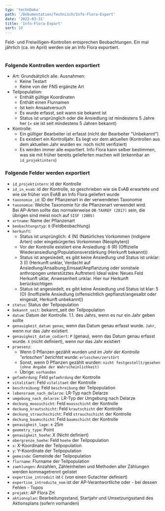 ```yaml
---
typ: 'technDoku'
path: '/Dokumentation/Technisch/Info-Flora-Export'
date: '2022-03-31'
title: 'Info-Flora-Export'
sort: 10
---
```


Feld- und Freiwilligen-Kontrollen entsprechen Beobachtungen. Ein mal jährlich (ca. im April) werden sie an Info Flora exportiert.<br/><br/>

### Folgende Kontrollen werden exportiert

- Art: Grundsätzlich alle. Ausnahmen:
  - Keine Testart
  - Keine von der FNS ergänzte Art
- Teilpopulation:
  - Enthält gültige Koordinaten
  - Enthält einen Flurnamen
  - Ist kein Ansaatversuch
  - Es wurde erfasst, seit wann sie bekannt ist
  - Status ist ursprünglich oder die Ansiedlung ist mindestens 5 Jahre her (= sie ist seit mindestens 5 Jahren bekannt)
- Kontrolle:
  - Ein gültiger Bearbeiter ist erfasst (nicht der Bearbeiter "Unbekannt")
  - Es existiert ein Kontrolljahr. Es liegt vor dem aktuellen (Kontrollen aus dem aktuellen Jahr wurden ev. noch nicht verifiziert)
  - Es werden immer alle exportiert. Info Flora kann selber bestimmen, was sie mit früher bereits gelieferten machen will (erkennbar an `id_projektintern`)

### Folgende Felder werden exportiert

- `id_projektintern`: id der Kontrolle
- `id_in_evab`: id der Kontrolle, so geschrieben wie sie EvAB erwartete und wie sie früher von EvAB an Info Flora geliefert wurde
- `taxonomie_id`: ID der Pflanzenart in der verwendeten Taxonomie
- `taxonomie`: Welche Taxonomie für die Pflanzenart verwendet wird.<br/>
  Bei AP-Arten sollte das normalerweise `DB-TAXREF (2017)` sein, die übrigen sind meist noch auf `SISF (2005)`
- `artname`: Name der Pflanzenart
- `beobachtungstyp`: `O` (Feldbeobachtung)
- `herkunft`:
  - Status ist ursprünglich:
    4 (N) (Natürliches Vorkommen (indigene Arten) oder eingebürgertes Vorkommen (Neophyten))
  - Vor der Kontrolle existiert eine Ansiedlung:
    6 (R) (Offizielle Wiederansiedlung/Populationsverstärkung (Herkunft bekannt))
  - Status ist angesiedelt, es gibt keine Ansiedlung und Status ist unklar:
    3 (I) (Herkunft unklar, Verdacht auf Ansiedlung/Ansalbung,Einsaat/Anpflanzung oder sonstwie anthropogen unterstütztes Auftreten)
    Ideal wäre: Neues Feld Herkunft uklar, Anwesenheit unklar. Hier nur Herkunft berücksichtigen
  - Status ist angesiedelt, es gibt keine Ansiedlung und Status ist klar:
    5 (O) (Inoffizielle Ansiedlung (offensichtlich gepflanzt/angesalbt oder eingesät, Herkunft unbekannt))
- `status`: Status der Teilpopulation
- `bekannt_seit`: bekannt_seit der Teilpopulation
- `datum`: Datum der Kontrolle. 1.1. des Jahrs, wenn es nur ein Jahr geben sollte
- `genauigkeit_datum`: `genau`, wenn das Datum genau erfasst wurde. `Jahr`, wenn nur das Jahr existiert
- `genauigkeit_datum_codiert`: `P` (genau), wenn das Datum genau erfasst wurde. `X` (nicht definiert), wenn nur das Jahr existiert
- `praesenz`:
  - Wenn 0 Pflanzen gezählt wurden _und im Jahr der Kontrolle "erloschen" berichtet wurde_: `erloschen/zerstört`
  - Sonst, wenn 0 Pflanzen gezählt wurden: `nicht festgestellt/gesehen (ohne Angabe der Wahrscheinlichkeit)`
  - Übrige: `vorhanden`
- `gefaehrdung`: Feld `gefaehrdung` der Kontrolle
- `vitalitaet`: Feld `vitalitaet` der Kontrolle
- `beschreibung`: Feld `beschreibung` der Teilpopulation
- `lebensraum_nach_delarze`: LR-Typ nach Delarze
- `umgebung_nach_delarze`: LR-Typ der Umgebung nach Delarze
- `deckung_moosschicht`: Feld `moosschicht` der Kontrolle
- `deckung_krautschicht`: Feld `krautschicht` der Kontrolle
- `deckung_strauchschicht`: Feld `strauchschicht` der Kontrolle
- `deckung_baumschicht`: Feld `baumschicht` der Kontrolle
- `genauigkeit_lage`: ± 25m
- `geometry_type`: Point
- `genauigkeit_hoehe`: X (Nicht definiert)
- `obergrenze_hoehe`: Feld `hoehe` der Teilpopulation
- `x`: X-Koordinate der Teilpopulation
- `y`: Y-Koordinate der Teilpopulation
- `gemeinde`: Gemeinde der Teilpopulation
- `flurname`: Flurname der Teilpopulation
- `zaehlungen`: Anzahlen, Zähleinheiten und Methoden aller Zählungen werden kommagetrennt gelistet
- `expertise_introduit` ist `C` (von einen Gutachter definiert)
- `expertise_introduite_nom` ist der AP-Verantwortliche oder - bei dessen Fehlen - Topos
- `projekt`: AP Flora ZH
- `aktionsplan`: Bearbeitungsstand, Startjahr und Umsetzungsstand des Aktionsplans (sofern vorhanden)
